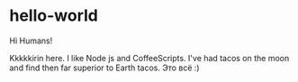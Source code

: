# hello-world

Hi Humans!

Kkkkkirin here. I like Node js and CoffeeScripts.
I've had tacos on the moon and find then far superior to Earth tacos.
Это всё :)
